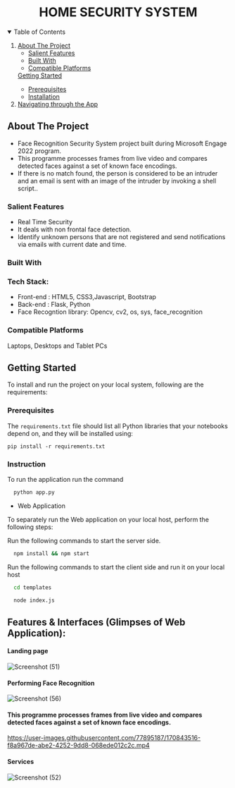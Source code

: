 <h1 align="center">HOME SECURITY SYSTEM</h1>

<p align="center">
 <!--<a target="_blank" href="https://drive.google.com/file/d/1mwXoAp8VMO9XeV4o94l6xOgLkuQERjaD/view?usp=sharing">Video Demo</a> -->
</p>

    
<!-- TABLE OF CONTENTS -->
<details open="open">
  <summary>Table of Contents</summary>
  <ol>
    <li>
      <a href="#about-the-project">About The Project</a>
      <ul>
        <li><a href="#salient-features">Salient Features</a></li>
       <li><a href="#built-with">Built With</a></li>
        <li><a href="#compatible-platforms">Compatible Platforms</a></li>    
      </ul>
    </li>
      <a href="#getting-started">Getting Started</a>
      <ul>
        <li><a href="#prerequisites">Prerequisites</a></li>
        <li><a href="#installation">Installation</a></li>
      </ul>
    </li>
    <li><a href="#navigating-through-the-app">Navigating through the App</a></li><ul>
      </ul>
  </ol>
</details>

<!-- ABOUT THE PROJECT -->

## About The Project
* Face Recognition Security System project built during Microsoft Engage 2022 program. 
* This programme processes frames from live video and compares detected faces against a set of known face encodings. 
* If there is no match found, the person is considered to be an intruder and an email is sent with an image of the intruder by invoking a shell script..

### Salient Features
* Real Time Security
* It  deals with non frontal face detection.
* Identify unknown persons that are not registered and send notifications via emails with current date and time.


### Built With

###  Tech Stack: 
* Front-end :
  HTML5, CSS3,Javascript, Bootstrap
* Back-end :
  Flask, Python
* Face Recogntion library: 
 Opencv, cv2, os, sys, face_recognition

### Compatible Platforms
Laptops, Desktops and Tablet PCs


## Getting Started
To install and run the project on your local system, following are the requirements:
### Prerequisites
The `requirements.txt` file should list all Python libraries that your notebooks
depend on, and they will be installed using:

```
pip install -r requirements.txt
```

### Instruction

To run the application run the command 
```sh
  python app.py
```

* Web Application

To separately run the Web application on your local host, perform the following steps:

Run the following commands to start the server side.

```sh
  npm install && npm start
```
Run the following commands to start the client side and run it on your local host
```sh
  cd templates
```
```sh
  node index.js
```
## Features & Interfaces (Glimpses of Web Application):
#### Landing page
![Screenshot (51)](https://user-images.githubusercontent.com/77895187/170818251-df799419-cb49-4e54-826a-9521ffc30ab5.png)

#### Performing Face Recognition
![Screenshot (56)](https://user-images.githubusercontent.com/77895187/170836497-aaee0a01-f164-4250-b084-189a519525e8.png)


####  This programme processes frames from live video and compares detected faces against a set of known face encodings.
https://user-images.githubusercontent.com/77895187/170843516-f8a967de-abe2-4252-9dd8-068ede012c2c.mp4


#### Services
![Screenshot (52)](https://user-images.githubusercontent.com/77895187/170818250-1e3b6c17-4aa0-41f5-b5c8-94373752df7e.png)

